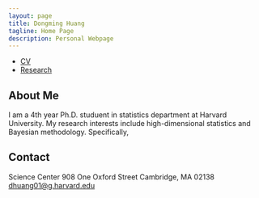 ```yaml
---
layout: page
title: Dongming Huang
tagline: Home Page
description: Personal Webpage
---
```



<div class="navbar">
  <div class="navbar-inner">
      <ul class="nav">
          <li><a href="{{ BASE_PATH }}/cv.pdf">CV</a></li>
          <li><a href="https://dmhuang.github.io/research">Research</a></li>
      </ul>
  </div>
</div>

## About Me
I am a 4th year Ph.D. studuent in statistics department at Harvard University. My research interests include high-dimensional statistics and Bayesian methodology. Specifically, 

## Contact
Science Center 908
One Oxford Street
Cambridge, MA 02138
dhuang01@g.harvard.edu
